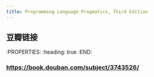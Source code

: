 ```yaml
---
title: Programming Language Pragmatics, Third Edition
---
```


## 豆瓣链接
:PROPERTIES:
:heading: true
:END:
### https://book.douban.com/subject/3743526/

